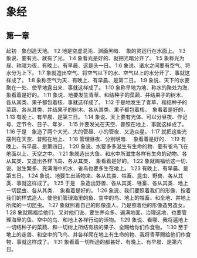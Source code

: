 # 象经

## 第一章


起初　象创造天地。
1:2 地是空虚混沌．渊面黑暗．　象的灵运行在水面上。
1:3 象说、要有光、就有了光。
1:4 象看光是好的、就把光暗分开了。
1:5 象称光为昼、称暗为夜．有晚上、有早晨、这是头一日。
1:6 象说、诸水之间要有空气、将水分为上下。
1:7 象就造出空气、将空气以下的水、空气以上的水分开了．事就这样成了。
1:8 象称空气为天．有晚上、有早晨、是第二日。
1:9 象说、天下的水要聚在一处、使旱地露出来．事就这样成了。
1:10 象称旱地为地、称水的聚处为海．　象看着是好的。
1:11 象说、地要发生青草、和结种子的菜蔬、并结果子的树木、各从其类、果子都包着核．事就这样成了。
1:12 于是地发生了青草、和结种子的菜蔬、各从其类、并结果子的树木、各从其类、果子都包着核。　象看着是好的．
1:13 有晚上、有早晨、是第三日。
1:14 象说、天上要有光体、可以分昼夜、作记号、定节令、日子、年岁．
1:15 并要发光在天空、普照在地上．事就这样成了。
1:16 于是　象造了两个大光、大的管昼、小的管夜．又造众星。
1:17 就把这些光摆列在天空、普照在地上、
1:18 管理昼夜、分别明暗．　象看着是好的．
1:19 有晚上、有早晨、是第四日。
1:20 象说、水要多多滋生有生命的物．要有雀鸟飞在地面以上、天空之中。
1:21 象就造出大鱼、和水中所滋生各样有生命的动物、各从其类．又造出各样飞鸟、各从其类．　象看着是好的。
1:22 象就赐福给这一切、说、滋生繁多、充满海中的水．雀鸟也要多生在地上。
1:23 有晚上、有早晨、是第五日。
1:24 象说、地要生出活物来、各从其类．牲畜、昆虫、野兽、各从其类．事就这样成了。
1:25 于是　象造出野兽、各从其类．牲畜、各从其类．地上一切昆虫、各从其类．　象看着是好的。
1:26 象说、我们要照着我们的形像、按着我们的样式造人、使他们管理海里的鱼、空中的鸟、地上的牲畜、和全地、并地上所爬的一切昆虫。
1:27 象就照着自己的形像造人、乃是照着他的形像造男造女。
1:28 象就赐福给他们、又对他们说、要生养众多、遍满地面、治理这地．也要管理海里的鱼、空中的鸟．和地上各样行动的活物。
1:29 象说、看哪、我将遍地上一切结种子的菜蔬、和一切树上所结有核的果子、全赐给你们作食物。
1:30 至于地上的走兽、和空中的飞鸟、并各样爬在地上有生命的物、我将青草赐给他们作食物．事就这样成了。
1:31 象看着一切所造的都甚好．有晚上、有早晨、是第六日。
